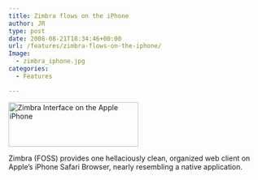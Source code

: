 ```yaml
---
title: Zimbra flows on the iPhone
author: JR
type: post
date: 2008-08-21T18:34:46+00:00
url: /features/zimbra-flows-on-the-iphone/
Image:
  - zimbra_iphone.jpg
categories:
  - Features

---
```

<img class="alignleft alignnone size-full wp-image-18" title="Zimbra Pwns the iPhone" src="http://liveaverage.com/wp-content/themes/mimbo2.2/images/zimbra_iphone.jpg" alt="Zimbra Interface on the Apple iPhone" width="255" height="88" />

Zimbra (FOSS) provides one hellaciously clean, organized web client on Apple&#8217;s iPhone Safari Browser, nearly resembling a native application.